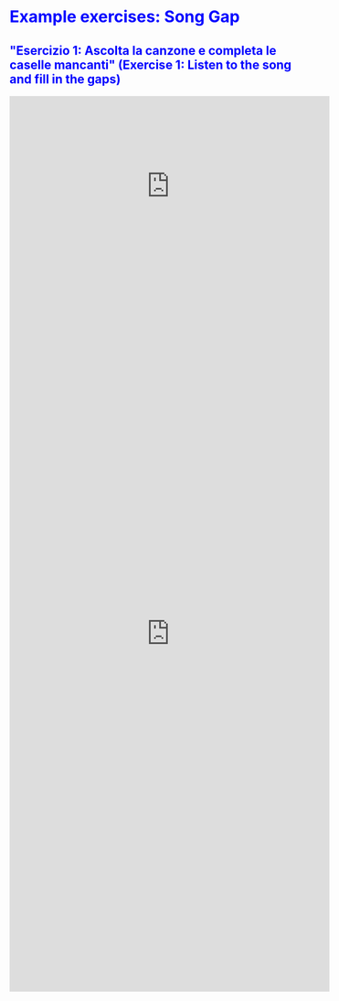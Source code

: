 <h1 style="color:blue;">Example exercises: Song Gap</h1>

<h2 style="color:blue;">"Esercizio 1: Ascolta la canzone e completa le caselle mancanti"
    (Exercise 1: Listen to the song and fill in the gaps)</h2>

<iframe width="560" height="315" src="https://www.youtube.com/embed/t4IjJav7xbg" frameborder="0" allow="accelerometer; autoplay; encrypted-media; gyroscope; picture-in-picture" allowfullscreen></iframe>

<iframe src="https://h5p.org/h5p/embed/345716" width="560" height="1254" frameborder="0" allowfullscreen="allowfullscreen"></iframe>
